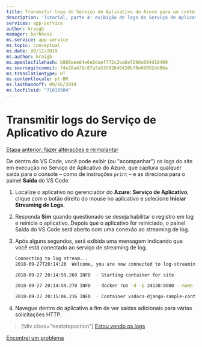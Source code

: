 ```yaml
---
title: Transmitir logs do Serviço de Aplicativo do Azure para um contêiner dentro do Visual Studio Code
description: 'Tutorial, parte 4: exibição de logs do Serviço de Aplicativo do Azure para monitorar seu comportamento.'
services: app-service
author: kraigb
manager: barbkess
ms.service: app-service
ms.topic: conceptual
ms.date: 09/12/2019
ms.author: kraigb
ms.openlocfilehash: b886eee84e6e8daef772c2ba6e7290a604d18409
ms.sourcegitcommit: 74e28a479c87a3a53592646420b78e69852dd86a
ms.translationtype: HT
ms.contentlocale: pt-BR
ms.lasthandoff: 09/16/2019
ms.locfileid: "71019504"
---
```

# <a name="stream-logs-from-azure-app-service"></a>Transmitir logs do Serviço de Aplicativo do Azure

[Etapa anterior: fazer alterações e reimplantar](tutorial-deploy-containers-03.md)

De dentro do VS Code, você pode exibir (ou "acompanhar") os logs do site em execução no Serviço de Aplicativo do Azure, que captura qualquer saída para o console – como de instruções `print` – e as direciona para o painel **Saída** do VS Code.

1. Localize o aplicativo no gerenciador do **Azure: Serviço de Aplicativo**, clique com o botão direito do mouse no aplicativo e selecione **Iniciar Streaming de Logs**.

1. Responda **Sim** quando questionado se deseja habilitar o registro em log e reinicie o aplicativo. Depois que o aplicativo for reiniciado, o painel Saída do VS Code será aberto com uma conexão ao streaming de log.

1. Após alguns segundos, será exibida uma mensagem indicando que você está conectado ao serviço de streaming de log.

    ```bash
    Connecting to log stream...
    2018-09-27T20:14:26  Welcome, you are now connected to log-streaming service.

    2018-09-27 20:14:59.269 INFO  - Starting container for site

    2018-09-27 20:14:59.270 INFO  - docker run -d -p 24138:8000 --name vsdocs-django-sample-container_0 -e WEBSITES_PORT=8000 -e WEBSITE_SITE_NAME=vsdocs-django-sample-container -e WEBSITE_AUTH_ENABLED=False -e WEBSITE_ROLE_INSTANCE_ID=0 -e WEBSITE_INSTANCE_ID=02c705ae24eaf5f298e553a9c2724b9fe4485707c2d1c36137cd02931091e561 -e HTTP_LOGGING_ENABLED=1 vsdocsregistry.azurecr.io/python-sample-vscode-django-tutorial:latest

    2018-09-27 20:15:06.216 INFO  - Container vsdocs-django-sample-container_0 for site vsdocs-django-sample-container initialized successfully.
    ```

1. Navegue dentro do aplicativo a fim de ver saídas adicionais para várias solicitações HTTP.

> [!div class="nextstepaction"]
> [Estou vendo os logs](tutorial-deploy-containers-05.md)

[Encontrei um problema](https://www.research.net/r/PWZWZ52?tutorial=vscode-appservice-containers&step=04-stream-logs)
